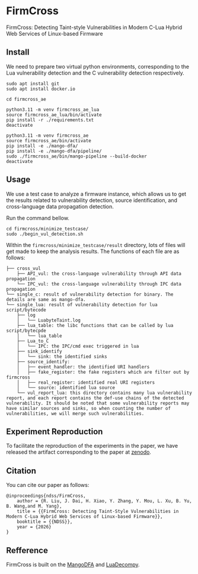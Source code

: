 # FirmCross
FirmCross: Detecting Taint-style Vulnerabilities in Modern C-Lua Hybrid Web Services of Linux-based Firmware

## Install

We need to prepare two virtual python environments, corresponding to the Lua vulnerability detection and the C vulnerability detection respectively.

```shell
sudo apt install git
sudo apt install docker.io

cd firmcross_ae

python3.11 -m venv firmcross_ae_lua
source firmcross_ae_lua/bin/activate
pip install -r ./requirements.txt 
deactivate 

python3.11 -m venv firmcross_ae
source firmcross_ae/bin/activate
pip install -e ./mango-dfa/
pip install -e ./mango-dfa/pipeline/
sudo ./firmcross_ae/bin/mango-pipeline --build-docker
deactivate
```
## Usage

We use a test case to analyze a firmware instance, which allows us to get the results related to vulnerability detection, source identification, and cross-language data propagation detection.

Run the command bellow. 

```shell
cd firmcross/minimize_testcase/
sudo ./begin_vul_detection.sh
```

Within the `firmcross/minimize_testcase/result` directory, lots of files will get made to keep the analysis results. The functions of each file are as follows:

```text
├── cross_vul
    ├── API_vul: the cross-language vulnerability through API data propagation
    └── IPC_vul: the cross-language vulnerability through IPC data propagation
└── single_c: result of vulnerability detection for binary. The details are same as mango-dfa.
└── single_lua: result of vulnerability detection for lua script/bytecode        
    ├── log           
    │   └── LuabyteTaint.log         
    ├── lua_table: the libc functions that can be called by lua script/bytecpde
    │   └── lua_table 
    ├── Lua_to_C      
    │   └── IPC: the IPC/cmd exec triggered in lua
    ├── sink_identify 
    │   └── sink: the identified sinks       
    ├── source_identify:
    │   ├── event_handler: the identified URI handlers
    │   ├── fake_register: the fake registers which are filter out by firmcross
    │   ├── real_register: identified real URI registers
    │   └── source: identified lua source
    └── vul_report_lua: this directory contains many lua vulnerability report, and each report contains the def-use chains of the detected vulnerability. It should be noted that some vulnerability reports may have similar sources and sinks, so when counting the number of vulnerabilities, we will merge such vulnerabilities.
```
## Experiment Reproduction

To facilitate the reproduction of the experiments in the paper, we have released the artifact corresponding to the paper at [zenodo](https://doi.org/10.5281/zenodo.16950418).

## Citation

You can cite our paper as follows:

```
@inproceedings{ndss/FirmCross,
    author = {R. Liu, J. Dai, H. Xiao, Y. Zhang, Y. Mou, L. Xu, B. Yu, B. Wang,and M. Yang},
    title = {{FirmCross: Detecting Taint-Style Vulnerabilities in Modern C-Lua Hybrid Web Services of Linux-based Firmware}},
    booktitle = {{NDSS}},
    year = {2026}
}
```
## Refference

FirmCross is built on the [MangoDFA](https://github.com/sefcom/operation-mango-public) and [LuaDecompy](https://github.com/CPunch/LuaDecompy).